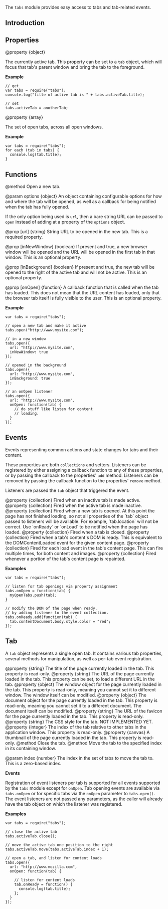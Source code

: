 <!-- contributed by Dietrich Ayala [dietrich@mozilla.com]  -->
<!-- edited by Noelle Murata [fiveinchpixie@gmail.com]  -->


The `tabs` module provides easy access to tabs and tab-related events.

Introduction
------------

Properties
----------

<api name="activeTab">
@property {object}

The currently active tab.  This property can be set to a `tab` object, which
will focus that tab's parent window and bring the tab to the foreground.
</api>

**Example**

    // get
    var tabs = require("tabs");
    console.log("title of active tab is " + tabs.activeTab.title);

    // set
    tabs.activeTab = anotherTab;

<api name="tabs">
@property {array}

The set of open tabs, across all open windows.
</api>

**Example**

    var tabs = require("tabs");
    for each (tab in tabs) {
      console.log(tab.title);
    }

Functions
---------

<api name="open">
@method
Open a new tab.

@param options {object}
An object containing configurable options for how and where the tab will be
opened, as well as a callback for being notified when the tab has fully opened.

If the only option being used is `url`, then a bare string URL can be passed to
`open` instead of adding at a property of the `options` object.

@prop [url] {string}
String URL to be opened in the new tab.
This is a required property.

@prop [inNewWindow] {boolean}
If present and true, a new browser window will be opened and the URL will be
opened in the first tab in that window. This is an optional property.

@prop [inBackground] {boolean}
If present and true, the new tab will be opened to the right of the active tab
and will not be active. This is an optional property.

@prop [onOpen] {function}
A callback function that is called when the tab has loaded. This does not mean
that the URL content has loaded, only that the browser tab itself is fully
visible to the user. This is an optional property.

</api>

**Example**

    var tabs = require("tabs");

    // open a new tab and make it active
    tabs.open("http://www.mysite.com");

    // in a new window
    tabs.open({
      url: "http://www.mysite.com",
      inNewWindow: true
    });

    // opened in the background
    tabs.open({
      url: "http://www.mysite.com",
      inBackground: true
    });

    // an onOpen listener
    tabs.open({
      url: "http://www.mysite.com",
      onOpen: function(tab) {
        // do stuff like listen for content
        // loading.
      }
    });

Events
------

Events representing common actions and state changes for tabs and their content.

These properties are both `collections` and setters. Listeners can be registered
by either assigning a callback function to any of these properties, or by
passing the callback to the properties' `add` method.  Listeners can be removed
by passing the callback function to the properties' `remove` method.

Listeners are passed the `tab` object that triggered the event.

<api name="onActivate">
@property {collection}
Fired when an inactive tab is made active.
</api>

<api name="onDeactivate">
@property {collection}
Fired when the active tab is made inactive.
</api>

<api name="onOpen">
@property {collection}
Fired when a new tab is opened. At this point the page has not finished loading,
so not all properties of the `tab` object passed to listeners will be available.
For example, `tab.location` will not be correct. Use `onReady` or `onLoad` to be
notified when the page has loaded.
</api>

<api name="onClose">
@property {collection}
Fired when a tab is closed.
</api>

<api name="onReady">
@property {collection}
Fired when a tab's content's DOM is ready.
This is equivalent to the DOMContentLoaded event
for the given content page.
</api>

<api name="onLoad">
@property {collection}
Fired for each load event in the tab's content page.
This can fire multiple times, for both content and images.
</api>

<api name="onPaint">
@property {collection}
Fired whenever a portion of the tab's content page is repainted.
</api>

**Examples**

    var tabs = require("tabs");

    // listen for tab openings via property assignment
    tabs.onOpen = function(tab) {
      myOpenTabs.push(tab);
    }

    // modify the DOM of the page when ready,
    // by adding listener to the event collection.
    tabs.onReady.add(function(tab) {
      tab.contentDocument.body.style.color = "red";
    });

Tab
----

A `tab` object represents a single open tab. It contains various tab
properties, several methods for manipulation, as well as per-tab event
registration.

<api name="title">
@property {string}
The title of the page currently loaded in the tab.
This property is read-only.
</api>

<api name="location">
@property {string}
The URL of the page currently loaded in the tab.
This property can be set, to load a different URL in the tab.
</api>

<api name="contentWindow">
@property {object}
The window object for the page currently loaded in the tab.
This property is read-only, meaning you cannot set it to different window.
The window itself can be modified.
</api>

<api name="contentDocument">
@property {object}
The document object for the page currently loaded in the tab.
This property is read-only, meaning you cannot set it to a different document.
The document itself can be modified.
</api>

<api name="favicon">
@property {string}
The URL of the favicon for the page currently loaded in the tab.
This property is read-only.
</api>

<api name="style">
@property {string}
The CSS style for the tab. NOT IMPLEMENTED YET.
</api>

<api name="index">
@property {integer}
The index of the tab relative to other tabs in the application window.
This property is read-only.
</api>

<api name="thumbnail">
@property {canvas}
A thumbnail of the page currently loaded in the tab.
This property is read-only.
</api>

<api name="close">
@method 
Close the tab.
</api>

<api name="move">
@method 
Move the tab to the specified index in its containing window.

@param index {number}
The index in the set of tabs to move the tab to. This is a zero-based index.
</api>

**Events**

Registration of event listeners per tab is supported for all events supported by
the `tabs` module except for `onOpen`. Tab opening events are available via
`tabs.onOpen` or for specific tabs via the `onOpen` parameter to `tabs.open()`.
The event listeners are not passed any parameters, as the caller will already
have the tab object on which the listener was registered.

**Examples**

    var tabs = require("tabs");

    // close the active tab
    tabs.activeTab.close();

    // move the active tab one position to the right
    tabs.activeTab.move(tabs.activeTab.index + 1);

    // open a tab, and listen for content loads
    tabs.open({
      url: "http://www.mozilla.com",
      onOpen: function(tab) {

        // listen for content loads
        tab.onReady = function() {
          console.log(tab.title);
        };
      }
    });
